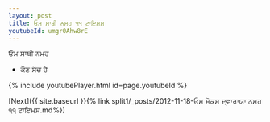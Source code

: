 ```yaml
---
layout: post
title: ਓਮ ਸਾਥੀ ਨਮਹ ੧੧ ਟਾਇਮਸ
youtubeId: umgr0Ahw8rE
---
```

 
 
 ਓਮ ਸਾਥੀ ਨਮਹ  
 
 -  ਕੌਣ ਸੱਚ ਹੈ 
 
  
 
  
 
 
 
 
 
 


{% include youtubePlayer.html id=page.youtubeId %}
 
[Next]({{ site.baseurl }}{% link  split1/_posts/2012-11-18-ਓਮ ਮੋਕਸ਼ ਦ੍ਵਾਰਾਯਾ ਨਮਹ ੧੧ ਟਾਇਮਸ.md%})
 
